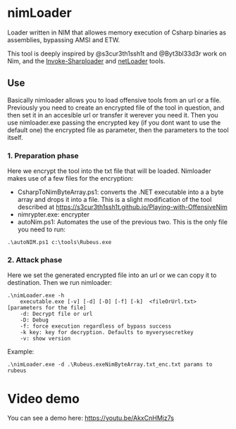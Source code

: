 # nimLoader
Loader written in NIM that allowes memory execution of Csharp binaries as assemblies, bypassing AMSI and ETW.

This tool is deeply inspired by @s3cur3th1ssh1t and @Byt3bl33d3r work on Nim, and the  [Invoke-Sharploader](https://github.com/S3cur3Th1sSh1t/Invoke-SharpLoader) and [netLoader](https://github.com/Flangvik/NetLoader) tools.

## Use
Basically nimloader allows you to load offensive tools from an url or a file.
Previously you need to create an encrypted file of the tool in question, and then set it in an accesible url or transfer it werever you need it.
Then you use nimloader.exe passing the encrypted key (if you dont want to use the default one) the encrypted file as parameter, then the parameters to the tool itself.

### 1. Preparation phase
Here we encrypt the tool into the txt file that will be loaded.
Nimloader makes use of a few files for the encryption:
- CsharpToNimByteArray.ps1: converts the .NET executable into a a byte array and drops it into a file. This is a slight modification of the tool described at https://s3cur3th1ssh1t.github.io/Playing-with-OffensiveNim
- nimrypter.exe: encrypter
- autoNim.ps1: Automates the use of the previous two. This is the only file you need to run:
```psh
.\autoNIM.ps1 c:\tools\Rubeus.exe
```

### 2. Attack phase
Here we set the generated encrypted file into an url or we can copy it to destination. Then we run nimloader:

```psh
.\nimLoader.exe -h
    executable.exe [-v] [-d] [-D] [-f] [-k]  <fileOrUrl.txt> [parameters for the file]
    -d: Decrypt file or url
    -D: Debug
    -f: force execution regardless of bypass success
    -k key: key for decryption. Defaults to myverysecretkey
    -v: show version
```
Example:
```psh
.\nimLoader.exe -d .\Rubeus.exeNimByteArray.txt_enc.txt params to rubeus
```

# Video demo
You can see a demo here:
https://youtu.be/AkxCnHMjz7s
